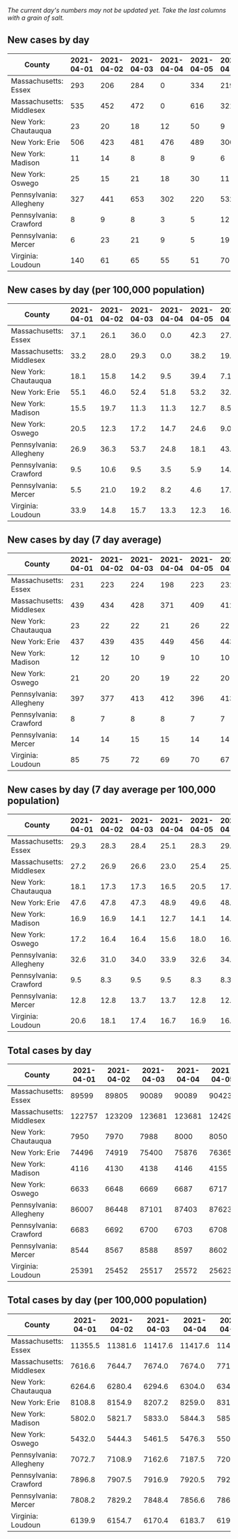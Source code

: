 _The current day's numbers may not be updated yet. Take the last columns with a grain of salt._
## New cases by day

| County | 2021-04-01 | 2021-04-02 | 2021-04-03 | 2021-04-04 | 2021-04-05 | 2021-04-06 | 2021-04-07 |
| --- | --- | --- | --- | --- | --- | --- | --- |
| Massachusetts: Essex | 293 | 206 | 284 | 0 | 334 | 219 | 343 |
| Massachusetts: Middlesex | 535 | 452 | 472 | 0 | 616 | 321 | 504 |
| New York: Chautauqua | 23 | 20 | 18 | 12 | 50 | 9 | 18 |
| New York: Erie | 506 | 423 | 481 | 476 | 489 | 300 | 424 |
| New York: Madison | 11 | 14 | 8 | 8 | 9 | 6 | 12 |
| New York: Oswego | 25 | 15 | 21 | 18 | 30 | 11 | 30 |
| Pennsylvania: Allegheny | 327 | 441 | 653 | 302 | 220 | 532 | 418 |
| Pennsylvania: Crawford | 8 | 9 | 8 | 3 | 5 | 12 | 12 |
| Pennsylvania: Mercer | 6 | 23 | 21 | 9 | 5 | 19 | 31 |
| Virginia: Loudoun | 140 | 61 | 65 | 55 | 51 | 70 | 101 |

## New cases by day (per 100,000 population)

| County | 2021-04-01 | 2021-04-02 | 2021-04-03 | 2021-04-04 | 2021-04-05 | 2021-04-06 | 2021-04-07 |
| --- | --- | --- | --- | --- | --- | --- | --- |
| Massachusetts: Essex | 37.1 | 26.1 | 36.0 | 0.0 | 42.3 | 27.8 | 43.5 |
| Massachusetts: Middlesex | 33.2 | 28.0 | 29.3 | 0.0 | 38.2 | 19.9 | 31.3 |
| New York: Chautauqua | 18.1 | 15.8 | 14.2 | 9.5 | 39.4 | 7.1 | 14.2 |
| New York: Erie | 55.1 | 46.0 | 52.4 | 51.8 | 53.2 | 32.7 | 46.2 |
| New York: Madison | 15.5 | 19.7 | 11.3 | 11.3 | 12.7 | 8.5 | 16.9 |
| New York: Oswego | 20.5 | 12.3 | 17.2 | 14.7 | 24.6 | 9.0 | 24.6 |
| Pennsylvania: Allegheny | 26.9 | 36.3 | 53.7 | 24.8 | 18.1 | 43.7 | 34.4 |
| Pennsylvania: Crawford | 9.5 | 10.6 | 9.5 | 3.5 | 5.9 | 14.2 | 14.2 |
| Pennsylvania: Mercer | 5.5 | 21.0 | 19.2 | 8.2 | 4.6 | 17.4 | 28.3 |
| Virginia: Loudoun | 33.9 | 14.8 | 15.7 | 13.3 | 12.3 | 16.9 | 24.4 |

## New cases by day (7 day average)

| County | 2021-04-01 | 2021-04-02 | 2021-04-03 | 2021-04-04 | 2021-04-05 | 2021-04-06 | 2021-04-07 |
| --- | --- | --- | --- | --- | --- | --- | --- |
| Massachusetts: Essex | 231 | 223 | 224 | 198 | 223 | 232 | 240 |
| Massachusetts: Middlesex | 439 | 434 | 428 | 371 | 409 | 412 | 414 |
| New York: Chautauqua | 23 | 22 | 22 | 21 | 26 | 22 | 21 |
| New York: Erie | 437 | 439 | 435 | 449 | 456 | 443 | 443 |
| New York: Madison | 12 | 12 | 10 | 9 | 10 | 10 | 10 |
| New York: Oswego | 21 | 20 | 20 | 19 | 22 | 20 | 21 |
| Pennsylvania: Allegheny | 397 | 377 | 413 | 412 | 396 | 413 | 413 |
| Pennsylvania: Crawford | 8 | 7 | 8 | 8 | 7 | 7 | 8 |
| Pennsylvania: Mercer | 14 | 14 | 15 | 15 | 14 | 14 | 16 |
| Virginia: Loudoun | 85 | 75 | 72 | 69 | 70 | 67 | 78 |

## New cases by day (7 day average per 100,000 population)

| County | 2021-04-01 | 2021-04-02 | 2021-04-03 | 2021-04-04 | 2021-04-05 | 2021-04-06 | 2021-04-07 |
| --- | --- | --- | --- | --- | --- | --- | --- |
| Massachusetts: Essex | 29.3 | 28.3 | 28.4 | 25.1 | 28.3 | 29.4 | 30.4 |
| Massachusetts: Middlesex | 27.2 | 26.9 | 26.6 | 23.0 | 25.4 | 25.6 | 25.7 |
| New York: Chautauqua | 18.1 | 17.3 | 17.3 | 16.5 | 20.5 | 17.3 | 16.5 |
| New York: Erie | 47.6 | 47.8 | 47.3 | 48.9 | 49.6 | 48.2 | 48.2 |
| New York: Madison | 16.9 | 16.9 | 14.1 | 12.7 | 14.1 | 14.1 | 14.1 |
| New York: Oswego | 17.2 | 16.4 | 16.4 | 15.6 | 18.0 | 16.4 | 17.2 |
| Pennsylvania: Allegheny | 32.6 | 31.0 | 34.0 | 33.9 | 32.6 | 34.0 | 34.0 |
| Pennsylvania: Crawford | 9.5 | 8.3 | 9.5 | 9.5 | 8.3 | 8.3 | 9.5 |
| Pennsylvania: Mercer | 12.8 | 12.8 | 13.7 | 13.7 | 12.8 | 12.8 | 14.6 |
| Virginia: Loudoun | 20.6 | 18.1 | 17.4 | 16.7 | 16.9 | 16.2 | 18.9 |

## Total cases by day

| County | 2021-04-01 | 2021-04-02 | 2021-04-03 | 2021-04-04 | 2021-04-05 | 2021-04-06 | 2021-04-07 |
| --- | --- | --- | --- | --- | --- | --- | --- |
| Massachusetts: Essex | 89599 | 89805 | 90089 | 90089 | 90423 | 90642 | 90985 |
| Massachusetts: Middlesex | 122757 | 123209 | 123681 | 123681 | 124297 | 124618 | 125122 |
| New York: Chautauqua | 7950 | 7970 | 7988 | 8000 | 8050 | 8059 | 8077 |
| New York: Erie | 74496 | 74919 | 75400 | 75876 | 76365 | 76665 | 77089 |
| New York: Madison | 4116 | 4130 | 4138 | 4146 | 4155 | 4161 | 4173 |
| New York: Oswego | 6633 | 6648 | 6669 | 6687 | 6717 | 6728 | 6758 |
| Pennsylvania: Allegheny | 86007 | 86448 | 87101 | 87403 | 87623 | 88155 | 88573 |
| Pennsylvania: Crawford | 6683 | 6692 | 6700 | 6703 | 6708 | 6720 | 6732 |
| Pennsylvania: Mercer | 8544 | 8567 | 8588 | 8597 | 8602 | 8621 | 8652 |
| Virginia: Loudoun | 25391 | 25452 | 25517 | 25572 | 25623 | 25693 | 25794 |

## Total cases by day (per 100,000 population)

| County | 2021-04-01 | 2021-04-02 | 2021-04-03 | 2021-04-04 | 2021-04-05 | 2021-04-06 | 2021-04-07 |
| --- | --- | --- | --- | --- | --- | --- | --- |
| Massachusetts: Essex | 11355.5 | 11381.6 | 11417.6 | 11417.6 | 11460.0 | 11487.7 | 11531.2 |
| Massachusetts: Middlesex | 7616.6 | 7644.7 | 7674.0 | 7674.0 | 7712.2 | 7732.1 | 7763.4 |
| New York: Chautauqua | 6264.6 | 6280.4 | 6294.6 | 6304.0 | 6343.4 | 6350.5 | 6364.7 |
| New York: Erie | 8108.8 | 8154.9 | 8207.2 | 8259.0 | 8312.3 | 8344.9 | 8391.1 |
| New York: Madison | 5802.0 | 5821.7 | 5833.0 | 5844.3 | 5857.0 | 5865.4 | 5882.4 |
| New York: Oswego | 5432.0 | 5444.3 | 5461.5 | 5476.3 | 5500.8 | 5509.8 | 5534.4 |
| Pennsylvania: Allegheny | 7072.7 | 7108.9 | 7162.6 | 7187.5 | 7205.6 | 7249.3 | 7283.7 |
| Pennsylvania: Crawford | 7896.8 | 7907.5 | 7916.9 | 7920.5 | 7926.4 | 7940.5 | 7954.7 |
| Pennsylvania: Mercer | 7808.2 | 7829.2 | 7848.4 | 7856.6 | 7861.2 | 7878.5 | 7906.9 |
| Virginia: Loudoun | 6139.9 | 6154.7 | 6170.4 | 6183.7 | 6196.0 | 6213.0 | 6237.4 |
